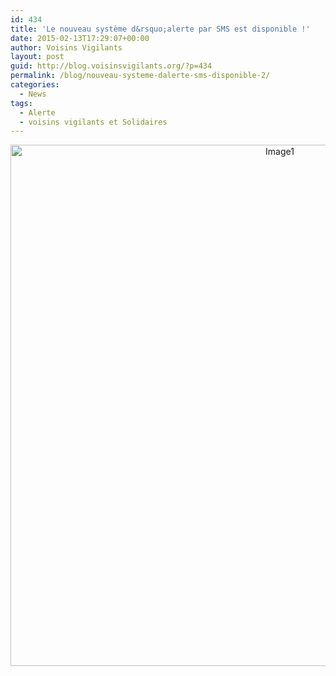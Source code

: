 ```yaml
---
id: 434
title: 'Le nouveau système d&rsquo;alerte par SMS est disponible !'
date: 2015-02-13T17:29:07+00:00
author: Voisins Vigilants
layout: post
guid: http://blog.voisinsvigilants.org/?p=434
permalink: /blog/nouveau-systeme-dalerte-sms-disponible-2/
categories:
  - News
tags:
  - Alerte
  - voisins vigilants et Solidaires
---
```

<p style="text-align: center;">
  <a href="http://blog.voisinsvigilants.org/wp-content/uploads/2015/02/Image1.png"><img class="alignnone size-full wp-image-442" src="http://blog.voisinsvigilants.org/wp-content/uploads/2015/02/Image1.png" alt="Image1" width="846" height="834" /></a>
</p>
